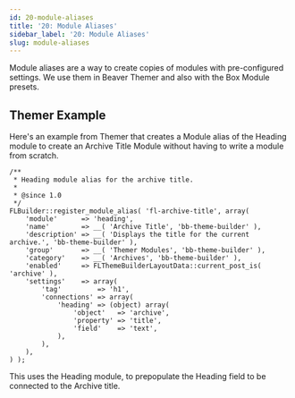 ```yaml
---
id: 20-module-aliases
title: '20: Module Aliases'
sidebar_label: '20: Module Aliases'
slug: module-aliases
---
```

Module aliases are a way to create copies of modules with pre-configured settings.  We use them in Beaver Themer and also with the Box Module presets.


## Themer Example
Here's an example from Themer that creates a Module alias of the Heading module to create an Archive Title Module without having to write a module from scratch. 

```
/**
 * Heading module alias for the archive title.
 *
 * @since 1.0
 */
FLBuilder::register_module_alias( 'fl-archive-title', array(
	'module'      => 'heading',
	'name'        => __( 'Archive Title', 'bb-theme-builder' ),
	'description' => __( 'Displays the title for the current archive.', 'bb-theme-builder' ),
	'group'       => __( 'Themer Modules', 'bb-theme-builder' ),
	'category'    => __( 'Archives', 'bb-theme-builder' ),
	'enabled'     => FLThemeBuilderLayoutData::current_post_is( 'archive' ),
	'settings'    => array(
		'tag'         => 'h1',
		'connections' => array(
			'heading' => (object) array(
				'object'   => 'archive',
				'property' => 'title',
				'field'    => 'text',
			),
		),
	),
) );
```
This uses the Heading module, to prepopulate the Heading field to be connected to the Archive title.
